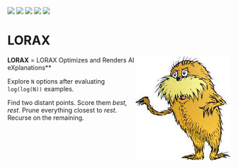 ![](https://img.shields.io/badge/tests-passing-green&style=plastic)
![](https://img.shields.io/badge/Lua-2C2D72?logo=lua&logoColor=white&style=plastic)
![](https://img.shields.io/badge/purpose-xai,_optimization-blue)
![](https://img.shields.io/badge/platform-mac,_linux-orange)
[![](https://img.shields.io/badge/license-BSD2-yellow)](LICENSE.md)



# LORAX

<img align=right src="etc/img/lorax.png">

**LORAX** = LORAX Optimizes and Renders AI eXplanations**

Explore `N` options after evaluating `log(log(N))` examples.

Find two distant points. Score them _best, rest_.   Prune everything closest to _rest_. Recurse on the remaining.
